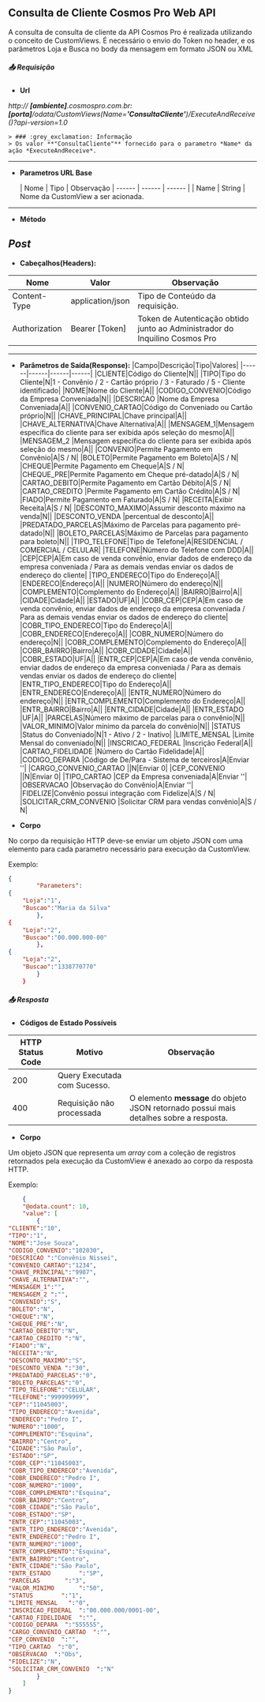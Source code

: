 ## Consulta de Cliente Cosmos Pro Web API

A consulta de consulta de cliente da API Cosmos Pro é realizada utilizando o conceito de CustomViews.
É necessário o envio do Token no header, e os parâmetros Loja e Busca no body da mensagem em formato JSON ou XML

##### :outbox_tray: Requisição


- **Url** 

*http:// **[ambiente]**.cosmospro.com.br:**[porta]**/odata/CustomViews(Name=**'ConsultaCliente'**)/ExecuteAndReceive()?api-version=1.0*

    > ### :grey_exclamation: Informação
    > Os valor **"ConsultaCliente"** fornecido para o parametro *Name* da ação *ExecuteAndReceive*.

---

- **Parametros URL Base**

    | Nome | Tipo | Observação
| ------ | ------ | ------ |
| Name | String | Nome da CustomView a ser acionada. 

---

- **Método** 

*Post*
---

- **Cabeçalhos(Headers):**

| Nome | Valor | Observação
| ------ | ------ | ------ |
| Content-Type | application/json | Tipo de Conteúdo da requisição.
| Authorization | Bearer [Token] | Token de Autenticação obtido junto ao Administrador do Inquilino Cosmos Pro

---

- **Parâmetros de Saída(Response):**
|Campo|Descrição|Tipo|Valores|
|------|------|------|------|
|CLIENTE|Código do Cliente|N||
|TIPO|Tipo do Cliente|N|1 - Convênio / 2 - Cartão próprio / 3 - Faturado / 5 - Cliente identificado|
|NOME|Nome do Cliente|A||
|CODIGO_CONVENIO|Código da Empresa Conveniada|N||
|DESCRICAO |Nome da Empresa Conveniada|A||
|CONVENIO_CARTAO|Código do Conveniado ou Cartão próprio|N||
|CHAVE_PRINCIPAL|Chave principal|A||
|CHAVE_ALTERNATIVA|Chave Alternativa|A||
|MENSAGEM_1|Mensagem específica do cliente para ser exibida após seleção do mesmo|A||
|MENSAGEM_2 |Mensagem específica do cliente para ser exibida após seleção do mesmo|A||
|CONVENIO|Permite Pagamento em Convênio|A|S / N|
|BOLETO|Permite Pagamento em Boleto|A|S / N|
|CHEQUE|Permite Pagamento em Cheque|A|S / N|
|CHEQUE_PRE|Permite Pagamento em Cheque pré-datado|A|S / N|
|CARTAO_DEBITO|Permite Pagamento em Cartão Débito|A|S / N|
|CARTAO_CREDITO |Permite Pagamento em Cartão Crédito|A|S / N|
|FIADO|Permite Pagamento em Faturado|A|S / N|
|RECEITA|Exibir Receita|A|S / N|
|DESCONTO_MAXIMO|Assumir desconto máximo na venda|N||
|DESCONTO_VENDA |percentual de desconto|A||
|PREDATADO_PARCELAS|Máximo de Parcelas para pagamento pré-datado|N||
|BOLETO_PARCELAS|Máximo de Parcelas para pagamento para boleto|N||
|TIPO_TELEFONE|Tipo de Telefone|A|RESIDENCIAL / COMERCIAL / CELULAR|
|TELEFONE|Número do Telefone com DDD|A||
|CEP|CEP|A|Em caso de venda convênio, enviar dados de endereço da empresa conveniada / Para as demais vendas enviar os dados de endereço do cliente|
|TIPO_ENDERECO|Tipo do Endereço|A||
|ENDERECO|Endereço|A||
|NUMERO|Número do endereço|N||
|COMPLEMENTO|Complemento do Endereço|A||
|BAIRRO|Bairro|A||
|CIDADE|Cidade|A||
|ESTADO|UF|A||
|COBR_CEP|CEP|A|Em caso de venda convênio, enviar dados de endereço da empresa conveniada / Para as demais vendas enviar os dados de endereço do cliente|
|COBR_TIPO_ENDERECO|Tipo do Endereço|A||
|COBR_ENDERECO|Endereço|A||
|COBR_NUMERO|Número do endereço|N||
|COBR_COMPLEMENTO|Complemento do Endereço|A||
|COBR_BAIRRO|Bairro|A||
|COBR_CIDADE|Cidade|A||
|COBR_ESTADO|UF|A||
|ENTR_CEP|CEP|A|Em caso de venda convênio, enviar dados de endereço da empresa conveniada / Para as demais vendas enviar os dados de endereço do cliente|
|ENTR_TIPO_ENDERECO|Tipo do Endereço|A||
|ENTR_ENDERECO|Endereço|A||
|ENTR_NUMERO|Número do endereço|N||
|ENTR_COMPLEMENTO|Complemento do Endereço|A||
|ENTR_BAIRRO|Bairro|A||
|ENTR_CIDADE|Cidade|A||
|ENTR_ESTADO |UF|A||
|PARCELAS|Número máximo de parcelas para o convênio|N||
|VALOR_MINIMO|Valor mínimo da parcela do convênio|N||
|STATUS |Status do Conveniado|N|1 - Ativo / 2 - Inativo|
|LIMITE_MENSAL   |Limite Mensal do conveniado|N||
|INSCRICAO_FEDERAL  |Inscrição Federal|A||
|CARTAO_FIDELIDADE  |Número do Cartão Fidelidade|A||
|CODIGO_DEPARA  |Código de De/Para - Sistema de terceiros|A|Enviar ''|
|CARGO_CONVENIO_CARTAO  ||N|Enviar 0|
|CEP_CONVENIO  ||N|Enviar 0|
|TIPO_CARTAO  |CEP da Empresa conveniada|A|Enviar ''|
|OBSERVACAO  |Observação do Convênio|A|Enviar ''|
|FIDELIZE|Convênio possui integração com Fidelize|A|S / N|
|SOLICITAR_CRM_CONVENIO  |Solicitar CRM para vendas convênio|A|S / N|



- **Corpo**

No corpo da requisição HTTP deve-se enviar um objeto JSON com uma elemento para cada parametro necessário para execução da CustomView.

Exemplo:

```JSON
{
        "Parameters":
{
    "Loja":"1",
    "Buscao":"Maria da Silva"
        },
{
    "Loja":"2",
    "Buscao":"00.000.000-00"
        },
{
    "Loja":"2",
    "Buscao":"1338770770"
        }
    }
```

##### :outbox_tray: Resposta

- **Códigos de Estado Possíveis**


| HTTP Status Code | Motivo | Observação
| ------ | ------ | ------ |
| 200 | Query Executada com Sucesso. |
| 400 | Requisição não processada | O elemento **message** do objeto JSON retornado possui mais detalhes sobre a resposta.


- **Corpo**

Um objeto JSON que representa um *array* com a coleção de registros retornados pela execução da CustomView é anexado ao corpo da resposta HTTP.

Exemplo:

```JSON
    {
    "@odata.count": 10,
    "value": [
        {
"CLIENTE":"10",
"TIPO":"1",
"NOME":"Jose Souza",
"CODIGO_CONVENIO":"102030",
"DESCRICAO ":"Convênio Nissei",
"CONVENIO_CARTAO":"1234",
"CHAVE_PRINCIPAL":"9987",
"CHAVE_ALTERNATIVA":"",
"MENSAGEM_1":"",
"MENSAGEM_2 ":"",
"CONVENIO":"S",
"BOLETO":"N",
"CHEQUE":"N",
"CHEQUE_PRE":"N",
"CARTAO_DEBITO":"N",
"CARTAO_CREDITO ":"N",
"FIADO":"N",
"RECEITA":"N",
"DESCONTO_MAXIMO":"S",
"DESCONTO_VENDA ":"30",
"PREDATADO_PARCELAS":"0",
"BOLETO_PARCELAS":"0",
"TIPO_TELEFONE":"CELULAR",
"TELEFONE":"999999999",
"CEP":"11045003",
"TIPO_ENDERECO":"Avenida",
"ENDERECO":"Pedro I",
"NUMERO":"1000",
"COMPLEMENTO":"Esquina",
"BAIRRO":"Centro",
"CIDADE":"São Paulo",
"ESTADO":"SP",
"COBR_CEP":"11045003",
"COBR_TIPO_ENDERECO":"Avenida",
"COBR_ENDERECO":"Pedro I",
"COBR_NUMERO":"1000",
"COBR_COMPLEMENTO":"Esquina",
"COBR_BAIRRO":"Centro",
"COBR_CIDADE":"São Paulo",
"COBR_ESTADO":"SP",
"ENTR_CEP":"11045003",
"ENTR_TIPO_ENDERECO":"Avenida",
"ENTR_ENDERECO":"Pedro I",
"ENTR_NUMERO":"1000",
"ENTR_COMPLEMENTO":"Esquina",
"ENTR_BAIRRO":"Centro",
"ENTR_CIDADE":"São Paulo",
"ENTR_ESTADO        ":"SP",
"PARCELAS       ":"3",
"VALOR_MINIMO       ":"50",
"STATUS        ":"1",
"LIMITE_MENSAL   ":"0",
"INSCRICAO_FEDERAL  ":"00.000.000/0001-00",
"CARTAO_FIDELIDADE  ":"",
"CODIGO_DEPARA  ":"555555",
"CARGO_CONVENIO_CARTAO  ":"",
"CEP_CONVENIO  ":"",
"TIPO_CARTAO  ":"0",
"OBSERVACAO  ":"Obs",
"FIDELIZE":"N",
"SOLICITAR_CRM_CONVENIO  ":"N"
        }
    ]
}
```
